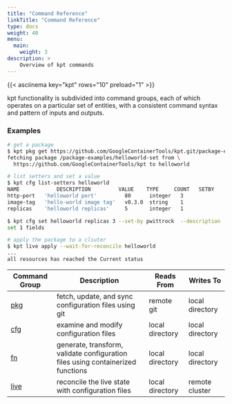 ```yaml
---
title: "Command Reference"
linkTitle: "Command Reference"
type: docs
weight: 40
menu:
  main:
    weight: 3
description: >
    Overview of kpt commands
---
```

<!--mdtogo:Short
    Overview of kpt commands
-->

{{< asciinema key="kpt" rows="10" preload="1" >}}

<!--mdtogo:Long-->
kpt functionality is subdivided into command groups, each of which operates on
a particular set of entities, with a consistent command syntax and pattern of
inputs and outputs.
<!--mdtogo-->

### Examples
<!--mdtogo:Examples-->
```sh
# get a package
$ kpt pkg get https://github.com/GoogleContainerTools/kpt.git/package-examples/helloworld-set@v0.5.0 helloworld
fetching package /package-examples/helloworld-set from \
  https://github.com/GoogleContainerTools/kpt to helloworld
```

```sh
# list setters and set a value
$ kpt cfg list-setters helloworld
NAME            DESCRIPTION         VALUE    TYPE     COUNT   SETBY
http-port   'helloworld port'         80      integer   3
image-tag   'hello-world image tag'   v0.3.0  string    1
replicas    'helloworld replicas'     5       integer   1

$ kpt cfg set helloworld replicas 3 --set-by pwittrock  --description 'reason'
set 1 fields
```

```sh
# apply the package to a clsuter
$ kpt live apply --wait-for-reconcile helloworld
...
all resources has reached the Current status
```
<!--mdtogo-->

| Command Group | Description                                                                     |  Reads From     | Writes To       |
|---------------|---------------------------------------------------------------------------------|-----------------|-----------------|
| [pkg]         | fetch, update, and sync configuration files using git                           | remote git      | local directory |
| [cfg]         | examine and modify configuration files                                          | local directory | local directory |
| [fn]          | generate, transform, validate configuration files using containerized functions | local directory | local directory |
| [live]        | reconcile the live state with configuration files                               | local directory | remote cluster  |


[updating]: pkg/update
[functions]: fn/run
[setters]: cfg/set
[gcr.io/kpt-dev/kpt]: https://gcr.io/kpt-dev/kpt
[pkg]: pkg/
[cfg]: cfg/
[fn]: fn/
[live]: live/
